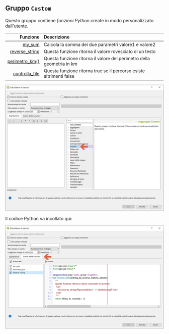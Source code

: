 ## Gruppo `Custom`

Questo gruppo contiene _funzioni Python_ create in modo personalizzato dall'utente.

 Funzione  | Descrizione
----------:|:-----------
[my_sum](my_sum.md)|Calcola la somma dei due parametri valore1 e valore2
[reverse_string](reverse_string.md)|Questa funzione ritorna il valore rovesciato di un testo
[perimetro_km()](perimetro_km().md)|Questa funzione ritorna il valore del perimetro della geometria in km 
[controlla_file](controlla_file.md)|Questa funzione ritorna true se il percorso esiste altrimenti false


<img src="/img/custom/gruppo_custom1.png">

Il codice Python va incollato qui:

<img src="/img/custom/editor_funzioni1.png">


